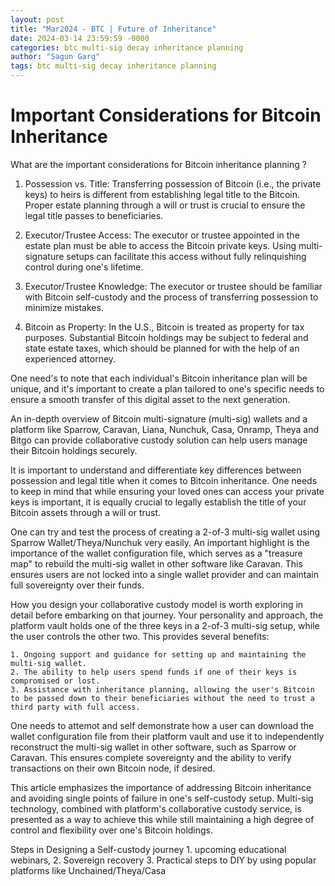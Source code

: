 ```yaml
---
layout: post
title: "Mar2024 - BTC | Future of Inheritance"
date: 2024-03-14 23:59:59 -0000
categories: btc multi-sig decay inheritance planning
author: "Sagun Garg"
tags: btc multi-sig decay inheritance planning
---
```



# Important Considerations for Bitcoin Inheritance
What are the important considerations for Bitcoin inheritance planning ?

1. Possession vs. Title: Transferring possession of Bitcoin (i.e., the private keys) to heirs is different from establishing legal title to the Bitcoin. Proper estate planning through a will or trust is crucial to ensure the legal title passes to beneficiaries.

2. Executor/Trustee Access: The executor or trustee appointed in the estate plan must be able to access the Bitcoin private keys. Using multi-signature setups can facilitate this access without fully relinquishing control during one's lifetime.

3. Executor/Trustee Knowledge: The executor or trustee should be familiar with Bitcoin self-custody and the process of transferring possession to minimize mistakes.

4. Bitcoin as Property: In the U.S., Bitcoin is treated as property for tax purposes. Substantial Bitcoin holdings may be subject to federal and state estate taxes, which should be planned for with the help of an experienced attorney.

One need's to note that each individual's Bitcoin inheritance plan will be unique, and it's important to create a plan tailored to one's specific needs to ensure a smooth transfer of this digital asset to the next generation.

An in-depth overview of Bitcoin multi-signature (multi-sig) wallets and a platform like Sparrow, Caravan, Liana, Nunchuk, Casa, Onramp, Theya and Bitgo can provide collaborative custody solution can help users manage their Bitcoin holdings securely.

It is important to understand and differentiate  key differences between possession and legal title when it comes to Bitcoin inheritance. One needs to keep in mind that while ensuring your loved ones can access your private keys is important, it is equally crucial to legally establish the title of your Bitcoin assets through a will or trust.

One can try and test the process of creating a 2-of-3 multi-sig wallet using Sparrow Wallet/Theya/Nunchuk very easily. An important highlight is the importance of the wallet configuration file, which serves as a "treasure map" to rebuild the multi-sig wallet in other software like Caravan. This ensures users are not locked into a single wallet provider and can maintain full sovereignty over their funds.

How you design your collaborative custody model is worth exploring in detail before embarking on that journey. Your personality and approach, the platform vault holds one of the three keys in a 2-of-3 multi-sig setup, while the user controls the other two. This provides several benefits:

    1. Ongoing support and guidance for setting up and maintaining the multi-sig wallet.
    2. The ability to help users spend funds if one of their keys is compromised or lost.
    3. Assistance with inheritance planning, allowing the user's Bitcoin to be passed down to their beneficiaries without the need to trust a third party with full access.

One needs to attemot and self demonstrate how a user can download the wallet configuration file from their platform vault and use it to independently reconstruct the multi-sig wallet in other software, such as Sparrow or Caravan. This ensures complete sovereignty and the ability to verify transactions on their own Bitcoin node, if desired.

This article emphasizes the importance of addressing Bitcoin inheritance and avoiding single points of failure in one's self-custody setup. Multi-sig technology, combined with platform's collaborative custody service, is presented as a way to achieve this while still maintaining a high degree of control and flexibility over one's Bitcoin holdings.

Steps in Designing a Self-custody journey
    1. upcoming educational webinars, 
    2. Sovereign recovery 
    3. Practical steps to DIY by using popular platforms like Unchained/Theya/Casa
